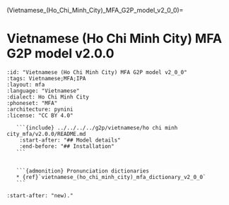 
(Vietnamese_(Ho_Chi_Minh_City)_MFA_G2P_model_v2_0_0)=
# Vietnamese (Ho Chi Minh City) MFA G2P model v2.0.0

``````{g2p} Vietnamese (Ho Chi Minh City) MFA G2P model v2.0.0
:id: "Vietnamese (Ho Chi Minh City) MFA G2P model v2_0_0"
:tags: Vietnamese;MFA;IPA
:layout: mfa
:language: "Vietnamese"
:dialect: Ho Chi Minh City
:phoneset: "MFA"
:architecture: pynini
:license: "CC BY 4.0"

   ```{include} ../../../../g2p/vietnamese/ho chi minh city_mfa/v2.0.0/README.md
    :start-after: "## Model details"
    :end-before: "## Installation"
   ```


   ```{admonition} Pronunciation dictionaries
   * {ref}`vietnamese_(ho_chi_minh_city)_mfa_dictionary_v2_0_0`
   ```
``````

```{include} ../../../../g2p/vietnamese/ho chi minh city_mfa/v2.0.0/README.md
:start-after: "new)."
```

